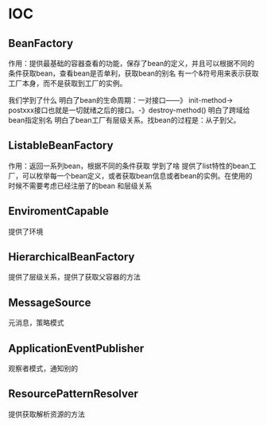 # IOC

## BeanFactory

作用：提供最基础的容器查看的功能，保存了bean的定义，并且可以根据不同的条件获取bean，查看bean是否单利，获取bean的别名
有一个&符号用来表示获取工厂本身，而不是获取到工厂的实例。

我们学到了什么
明白了bean的生命周期：一对接口——》 init-method->  postxxx接口也就是一切就绪之后的接口。-》destroy-method()
明白了跨域给bean指定别名
明白了bean工厂有层级关系。找bean的过程是：从子到父。

## ListableBeanFactory

作用：返回一系列bean，根据不同的条件获取
学到了啥
提供了list特性的bean工厂，可以枚举每一个bean定义，或者获取bean信息或者bean的实例。在使用的时候不需要考虑已经注册了的bean
和层级关系

## EnviromentCapable

提供了环境

## HierarchicalBeanFactory

提供了层级关系，提供了获取父容器的方法

## MessageSource

元消息，策略模式

## ApplicationEventPublisher

观察者模式，通知别的

## ResourcePatternResolver

提供获取解析资源的方法